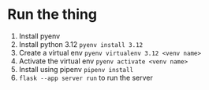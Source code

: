 # Run the thing
1. Install pyenv
2. Install python 3.12 `pyenv install 3.12`
3. Create a virtual env `pyenv virtualenv 3.12 <venv name>`
4. Activate the virtual env `pyenv activate <venv name>`
5. Install using pipenv `pipenv install`
6. `flask --app server run` to run the server

